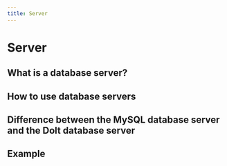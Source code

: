 ```yaml
---
title: Server
---
```


# Server

## What is a database server?



## How to use database servers



## Difference between the MySQL database server and the Dolt database server



## Example


